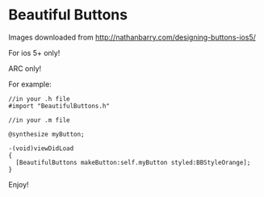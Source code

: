 Beautiful Buttons
================

Images downloaded from http://nathanbarry.com/designing-buttons-ios5/

For ios 5+ only!

ARC only!

For example:
```
//in your .h file
#import "BeautifulButtons.h"

//in your .m file

@synthesize myButton;

-(void)viewDidLoad
{
  [BeautifulButtons makeButton:self.myButton styled:BBStyleOrange];
}
```
Enjoy!
